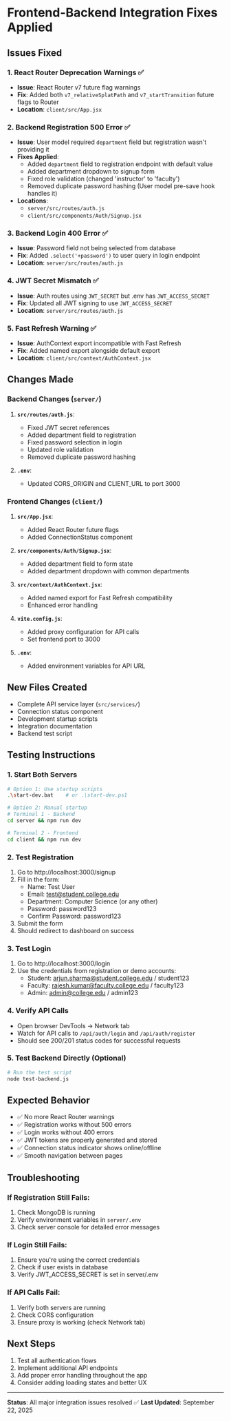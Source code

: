 # Frontend-Backend Integration Fixes Applied

## Issues Fixed

### 1. React Router Deprecation Warnings ✅
- **Issue**: React Router v7 future flag warnings
- **Fix**: Added both `v7_relativeSplatPath` and `v7_startTransition` future flags to Router
- **Location**: `client/src/App.jsx`

### 2. Backend Registration 500 Error ✅
- **Issue**: User model required `department` field but registration wasn't providing it
- **Fixes Applied**:
  - Added `department` field to registration endpoint with default value
  - Added department dropdown to signup form
  - Fixed role validation (changed 'instructor' to 'faculty')
  - Removed duplicate password hashing (User model pre-save hook handles it)
- **Locations**: 
  - `server/src/routes/auth.js`
  - `client/src/components/Auth/Signup.jsx`

### 3. Backend Login 400 Error ✅
- **Issue**: Password field not being selected from database
- **Fix**: Added `.select('+password')` to user query in login endpoint
- **Location**: `server/src/routes/auth.js`

### 4. JWT Secret Mismatch ✅
- **Issue**: Auth routes using `JWT_SECRET` but .env has `JWT_ACCESS_SECRET`
- **Fix**: Updated all JWT signing to use `JWT_ACCESS_SECRET`
- **Location**: `server/src/routes/auth.js`

### 5. Fast Refresh Warning ✅
- **Issue**: AuthContext export incompatible with Fast Refresh
- **Fix**: Added named export alongside default export
- **Location**: `client/src/context/AuthContext.jsx`

## Changes Made

### Backend Changes (`server/`)
1. **`src/routes/auth.js`**:
   - Fixed JWT secret references
   - Added department field to registration
   - Fixed password selection in login
   - Updated role validation
   - Removed duplicate password hashing

2. **`.env`**:
   - Updated CORS_ORIGIN and CLIENT_URL to port 3000

### Frontend Changes (`client/`)
1. **`src/App.jsx`**:
   - Added React Router future flags
   - Added ConnectionStatus component

2. **`src/components/Auth/Signup.jsx`**:
   - Added department field to form state
   - Added department dropdown with common departments

3. **`src/context/AuthContext.jsx`**:
   - Added named export for Fast Refresh compatibility
   - Enhanced error handling

4. **`vite.config.js`**:
   - Added proxy configuration for API calls
   - Set frontend port to 3000

5. **`.env`**:
   - Added environment variables for API URL

## New Files Created
- Complete API service layer (`src/services/`)
- Connection status component
- Development startup scripts
- Integration documentation
- Backend test script

## Testing Instructions

### 1. Start Both Servers
```bash
# Option 1: Use startup scripts
.\start-dev.bat    # or .\start-dev.ps1

# Option 2: Manual startup
# Terminal 1 - Backend
cd server && npm run dev

# Terminal 2 - Frontend
cd client && npm run dev
```

### 2. Test Registration
1. Go to http://localhost:3000/signup
2. Fill in the form:
   - Name: Test User
   - Email: test@student.college.edu
   - Department: Computer Science (or any other)
   - Password: password123
   - Confirm Password: password123
3. Submit the form
4. Should redirect to dashboard on success

### 3. Test Login
1. Go to http://localhost:3000/login
2. Use the credentials from registration or demo accounts:
   - Student: arjun.sharma@student.college.edu / student123
   - Faculty: rajesh.kumar@faculty.college.edu / faculty123
   - Admin: admin@college.edu / admin123

### 4. Verify API Calls
- Open browser DevTools → Network tab
- Watch for API calls to `/api/auth/login` and `/api/auth/register`
- Should see 200/201 status codes for successful requests

### 5. Test Backend Directly (Optional)
```bash
# Run the test script
node test-backend.js
```

## Expected Behavior
- ✅ No more React Router warnings
- ✅ Registration works without 500 errors
- ✅ Login works without 400 errors
- ✅ JWT tokens are properly generated and stored
- ✅ Connection status indicator shows online/offline
- ✅ Smooth navigation between pages

## Troubleshooting

### If Registration Still Fails:
1. Check MongoDB is running
2. Verify environment variables in `server/.env`
3. Check server console for detailed error messages

### If Login Still Fails:
1. Ensure you're using the correct credentials
2. Check if user exists in database
3. Verify JWT_ACCESS_SECRET is set in server/.env

### If API Calls Fail:
1. Verify both servers are running
2. Check CORS configuration
3. Ensure proxy is working (check Network tab)

## Next Steps
1. Test all authentication flows
2. Implement additional API endpoints
3. Add proper error handling throughout the app
4. Consider adding loading states and better UX

---
**Status**: All major integration issues resolved ✅
**Last Updated**: September 22, 2025
